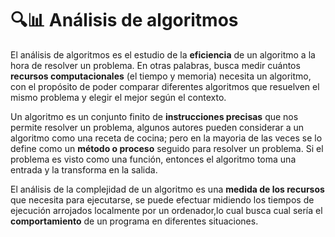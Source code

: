 # 🔍📊 Análisis de algoritmos
El análisis de algoritmos es el estudio de la **eficiencia** de un algoritmo a la hora de resolver un problema. En otras palabras, busca medir cuántos **recursos computacionales** (el tiempo y memoria) necesita un algoritmo, con el propósito de poder comparar diferentes algoritmos que resuelven el mismo problema y elegir el mejor según el contexto.

Un algoritmo es un conjunto finito de **instrucciones precisas** que nos permite resolver un problema, algunos autores pueden considerar a un algoritmo como una receta de cocina; pero en la mayoria de las veces se lo define como un **método o proceso** seguido para resolver un problema.
Si el problema es visto como una función, entonces el algoritmo toma una entrada y la transforma en la salida.

El análisis de la complejidad de un algoritmo es una **medida de los recursos** que necesita para ejecutarse, se puede efectuar midiendo los tiempos de ejecución arrojados localmente por un ordenador,lo cual busca cual sería el **comportamiento** de un programa en diferentes situaciones.
